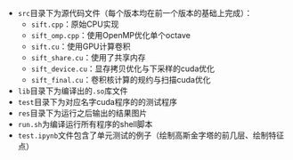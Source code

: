 - `src`目录下为源代码文件（每个版本均在前一个版本的基础上完成）：
    - `sift.cpp`：原始CPU实现
    - `sift_omp.cpp`：使用OpenMP优化单个octave
    - `sift.cu`：使用GPU计算卷积
    - `sift_share.cu`：使用了共享内存
    - `sift_device.cu`：显存拷贝优化与下采样的cuda优化
    - `sift_final.cu`：卷积核计算的规约与扫描cuda优化
- `lib`目录下为编译出的`.so`库文件
- `test`目录下为对应名字cuda程序的的测试程序
- `res`目录下为运行之后输出的结果图片
- `run.sh`为编译运行所有程序的shell脚本
- `test.ipynb`文件包含了单元测试的例子（绘制高斯金字塔的前几层、绘制特征点）